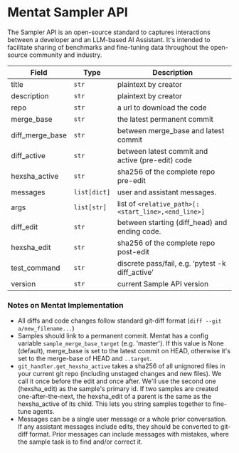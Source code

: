 # Mentat Sampler API
The Sampler API is an open-source standard to captures interactions between a developer and an LLM-based AI Assistant. It's intended to facilitate sharing of benchmarks and fine-tuning data throughout the open-source community and industry.

| Field            | Type          | Description |
|------------------|---------------|-------------|
| title            | `str`         | plaintext by creator |
| description      | `str`         | plaintext by creator |
| repo             | `str`         | a url to download the code |
| merge_base       | `str`         | the latest permanent commit |
| diff_merge_base  | `str`         | between merge_base and latest commit |
| diff_active      | `str`         | between latest commit and active (pre-edit) code |
| hexsha_active    | `str`         | sha256 of the complete repo pre-edit |
| messages         | `list[dict]`  | user and assistant messages. |
| args             | `list[str]`   | list of `<relative_path>[:<start_line>,<end_line>]` |
| diff_edit        | `str`         | between starting (diff_head) and ending code. |
| hexsha_edit      | `str`         | sha256 of the complete repo post-edit |
| test_command     | `str`         | discrete pass/fail, e.g. ‘pytest -k diff_active’ |
| version          | `str`         | current Sample API version |

### Notes on Mentat Implementation
- All diffs and code changes follow standard git-diff format (`diff --git a/new_filename...`)
- Samples should link to a permanent commit. Mentat has a config variable `sample_merge_base_target` (e.g. 'master'). If this value is None (default), merge_base is set to the latest commit on HEAD, otherwise it's set to the merge-base of HEAD and `..target`. 
- `git_handler.get_hexsha_active` takes a sha256 of all unignored files in your current git repo (including unstaged changes and new files). We call it once before the edit and once after. We'll use the second one (hexsha_edit) as the sample's primary id. If two samples are created one-after-the-next, the hexsha_edit of a parent is the same as the hexsha_active of its child. This lets you string samples together to fine-tune agents.
- Messages can be a single user message or a whole prior conversation. If any assistant messages include edits, they should be converted to git-diff format. Prior messages can include messages with mistakes, where the sample task is to find and/or correct it.
